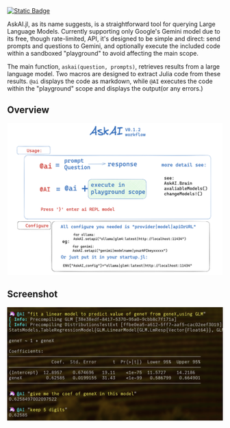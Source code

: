 
<a href="https://aibiolab.github.io/AskAI" target="_blank" rel="noopener noreferrer">
    <img alt="Static Badge" src="https://img.shields.io/badge/docs-0.1.0-green">
</a>

AskAI.jl, as its name suggests, is a straightforward tool for querying Large Language Models. 
Currently supporting only Google's Gemini model due to its free, though rate-limited, API, it's designed to be simple and direct: send prompts and questions to Gemini, and optionally execute the included code within a sandboxed "playground" to avoid affecting the main scope.

The main function, `askai(question, prompts)`, retrieves results from a large language model. Two macros are designed to extract Julia code from these results. `@ai` displays the code as markdown, while `@AI` executes the code within the "playground" scope and displays the output(or any errors.)

## Overview
![AskAI](./overview.png)

## Screenshot
![screenshot](./docs/src/result3.png)
